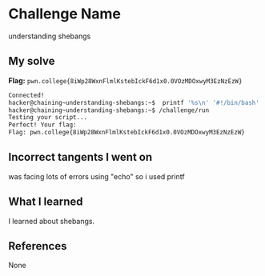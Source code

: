 # Challenge Name
understanding shebangs

## My solve
**Flag:** `pwn.college{8iWp28WxnFlmlKstebIckF6d1x0.0VOzMDOxwyM3EzNzEzW}`

```bash
Connected!
hacker@chaining~understanding-shebangs:~$  printf '%s\n' '#!/bin/bash' 'echo "hack the planet"' > /home/hacker/solve.sh
hacker@chaining~understanding-shebangs:~$ /challenge/run
Testing your script...
Perfect! Your flag:
Flag: pwn.college{8iWp28WxnFlmlKstebIckF6d1x0.0VOzMDOxwyM3EzNzEzW}
```
## Incorrect tangents I went on
was facing lots of errors using "echo" so i used printf

## What I learned
I learned about shebangs.

## References 
None
